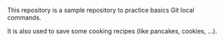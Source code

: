 This repository is a sample repository to practice basics Git local commands.

It is also used to save some cooking recipes (like pancakes, cookies, ...).


